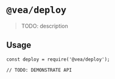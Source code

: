 # `@vea/deploy`

> TODO: description

## Usage

```
const deploy = require('@vea/deploy');

// TODO: DEMONSTRATE API
```
